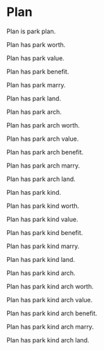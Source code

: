 # Plan

Plan is park plan.

Plan has park worth.

Plan has park value.

Plan has park benefit.

Plan has park marry.

Plan has park land.

Plan has park arch.

Plan has park arch worth.

Plan has park arch value.

Plan has park arch benefit.

Plan has park arch marry.

Plan has park arch land.

Plan has park kind.

Plan has park kind worth.

Plan has park kind value.

Plan has park kind benefit.

Plan has park kind marry.

Plan has park kind land.

Plan has park kind arch.

Plan has park kind arch worth.

Plan has park kind arch value.

Plan has park kind arch benefit.

Plan has park kind arch marry.

Plan has park kind arch land.